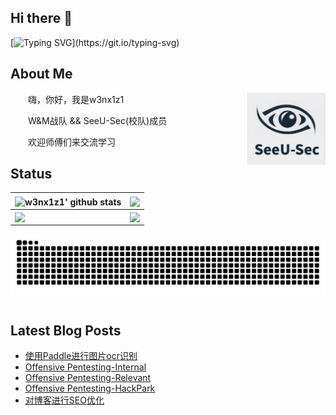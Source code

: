 ## Hi there 👋
[![Typing SVG](https://readme-typing-svg.demolab.com?font=Fira+Code&weight=600&size=25&pause=1000&color=178AF7&background=FF26AB00&center=true&vCenter=true&width=435&lines=%E6%AC%A2%E8%BF%8E%E6%9D%A5%E5%88%B0w3nx1z1%E7%9A%84Github!)](https://git.io/typing-svg)

## About Me
<img align="right" width="125" src="res/SeeUSec.png" />
<p>&emsp;&emsp;嗨，你好，我是w3nx1z1</p>
<p>&emsp;&emsp;W&M战队 && SeeU-Sec(校队)成员</p>
<p>&emsp;&emsp;欢迎师傅们来交流学习</p>

</td></tr>

<tr><td>

## Status
| <img align="center" src="https://github-readme-stats.vercel.app/api?username=w3nx1z1&show_icons=true&theme=tokyonight&include_all_commits=true&hide_border=true" alt="w3nx1z1' github stats" /> | <img align="center" src="https://github-readme-streak-stats.herokuapp.com/?user=w3nx1z1&hide_border=true" /> |
| ------------- | ------------- |
|  <img align="center" src="https://github-readme-stats.vercel.app/api/top-langs/?username=w3nx1z1&layout=compact&hide_border=true" /> | <img align="center" src="https://github-immortality.vercel.app/api?username=w3nx1z1&layout=compact&custom_title=Week%20Coding%20Time&hide_border=true" /> |

<picture>
  <source media="(prefers-color-scheme: dark)" srcset="https://raw.githubusercontent.com/w3nx1z1/w3nx1z1/refs/heads/output/github-contribution-grid-snake-dark.svg">
  <source media="(prefers-color-scheme: light)" srcset="https://raw.githubusercontent.com/w3nx1z1/w3nx1z1/refs/heads/output/github-contribution-grid-snake.svg">
  <img alt="github contribution grid snake animation" src="https://raw.githubusercontent.com/w3nx1z1/w3nx1z1/refs/heads/output/github-contribution-grid-snake.svg">
</picture>

## Latest Blog Posts
<!-- BLOG-POST-LIST:START -->
- [使用Paddle进行图片ocr识别](http://w3nx1z1.github.io/posts/5232cfbd.html)
- [Offensive Pentesting-Internal](http://w3nx1z1.github.io/posts/80b2a484.html)
- [Offensive Pentesting-Relevant](http://w3nx1z1.github.io/posts/5c2b0906.html)
- [Offensive Pentesting-HackPark](http://w3nx1z1.github.io/posts/e55fac08.html)
- [对博客进行SEO优化](http://w3nx1z1.github.io/posts/75d05e45.html)
<!-- BLOG-POST-LIST:END -->
